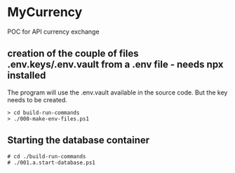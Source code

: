 # MyCurrency
POC for API currency exchange

## creation of the couple of files .env.keys/.env.vault from a .env file - needs npx installed
The program will use the .env.vault available in the source code. But the key needs to be created.

    > cd build-run-commands
    > ./000-make-env-files.ps1

## Starting the database container
    # cd ./build-run-commands
    # ./001.a.start-database.ps1
